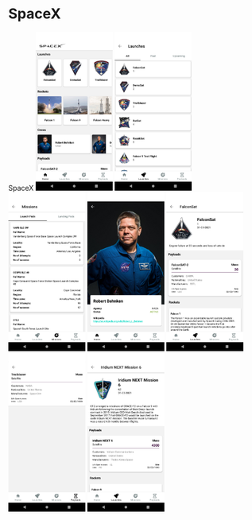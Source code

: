 # SpaceX
SpaceX
<img src ="/screens/Screenshot_1664900866.png" width="155" height="320">
<img src ="/screens/Screenshot_1664900880.png" width="155" height="320">
<img src ="/screens/Screenshot_1664900876.png" width="155" height="320">
<img src ="/screens/Screenshot_1664900870.png" width="155" height="320">
<img src ="/screens/Screenshot_1664900883.png" width="155" height="320">
<img src ="/screens/Screenshot_1665896584.png" width="155" height="320">
<img src ="/screens/Screenshot_1665896624.png" width="155" height="320">

